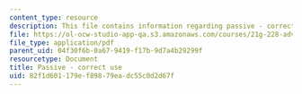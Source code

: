 ```yaml
---
content_type: resource
description: This file contains information regarding passive - correct use.
file: https://ol-ocw-studio-app-qa.s3.amazonaws.com/courses/21g-228-advanced-workshop-in-writing-for-social-sciences-and-architecture-els-spring-2007/82f1d601179ef89879eadc55c0d2d67f_MIT21G.228S07_passive.pdf
file_type: application/pdf
parent_uid: 04f30f6b-0a67-9419-f17b-9d7a4b29299f
resourcetype: Document
title: Passive - correct use
uid: 82f1d601-179e-f898-79ea-dc55c0d2d67f
---
```


